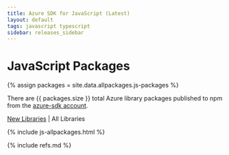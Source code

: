 ```yaml
---
title: Azure SDK for JavaScript (Latest)
layout: default
tags: javascript typescript
sidebar: releases_sidebar
---
```


# JavaScript Packages

{% assign packages = site.data.allpackages.js-packages %}

There are {{ packages.size }} total Azure library packages published to npm from the [azure-sdk account](https://www.npmjs.com/~azure-sdk).

[New Libraries](../js.md) | All Libraries

{% include js-allpackages.html %}

{% include refs.md %}

